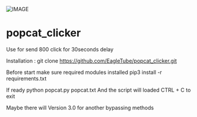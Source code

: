 ![IMAGE](https://user-images.githubusercontent.com/87413459/129489125-2fd2698d-8bd9-46d6-92ea-9ec21ab5c3e2.png)
# popcat_clicker
Use for send 800 click for 30seconds delay


Installation : git clone https://github.com/EagleTube/popcat_clicker.git


Before start make sure required modules installed
pip3 install -r requirements.txt

If ready
python popcat.py popcat.txt
And the script will loaded
CTRL + C to exit

Maybe there will Version 3.0 for another bypassing methods
